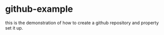 # github-example
this is the demonstration of how to create a github repository and property set it up.
